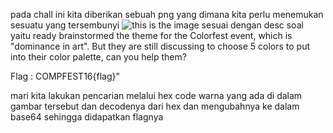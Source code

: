 pada chall ini kita diberikan sebuah png yang dimana kita perlu menemukan sesuatu yang tersembunyi
![this is the image](https://drive.google.com/file/d/1-b6zSrH2QgODQBXHxlP6a62vfUoWzera/view?usp=sharing)
sesuai dengan desc soal yaitu
ready brainstormed the theme for the Colorfest event, which is "dominance in art". But they are still discussing to choose 5 colors to put into their color palette, can you help them?

Flag : COMPFEST16{flag}"

mari kita lakukan pencarian melalui hex code warna yang ada di dalam gambar tersebut dan decodenya dari hex dan mengubahnya ke dalam base64
sehingga didapatkan flagnya
